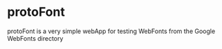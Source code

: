 # protoFont
protoFont is a very simple webApp for testing WebFonts from the Google WebFonts directory
